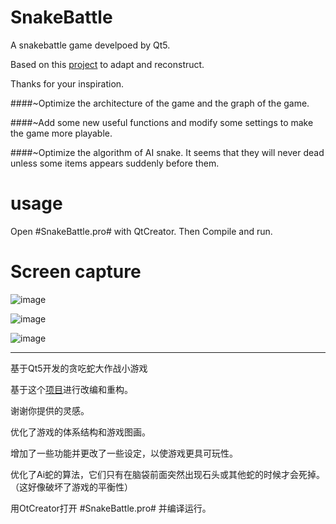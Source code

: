# SnakeBattle
A snakebattle game develpoed by Qt5.

Based on this [project](https://github.com/bibhuticoder/QtSnake) to adapt and reconstruct.

Thanks for your inspiration.

####~Optimize the architecture of the game and the graph of the game.

####~Add some new useful functions and modify some settings to make the game more playable.

####~Optimize the algorithm of AI snake. It seems that they will never dead unless some items appears suddenly before them.

# usage
Open #SnakeBattle.pro# with QtCreator.
Then Compile and run.

# Screen capture

![image](https://user-images.githubusercontent.com/82373845/122174840-aa824a80-ceb5-11eb-98be-d37a3823f2dc.png)

![image](https://user-images.githubusercontent.com/82373845/122174867-b1a95880-ceb5-11eb-965b-9f936319f559.png)

![image](https://user-images.githubusercontent.com/82373845/122340935-7d956c80-cf75-11eb-8ade-f2c32e41a255.png)

---

基于Qt5开发的贪吃蛇大作战小游戏

基于这个[项目](https://github.com/bibhuticoder/QtSnake)进行改编和重构。

谢谢你提供的灵感。

优化了游戏的体系结构和游戏图画。

增加了一些功能并更改了一些设定，以使游戏更具可玩性。

优化了Ai蛇的算法，它们只有在脑袋前面突然出现石头或其他蛇的时候才会死掉。（这好像破坏了游戏的平衡性）

用OtCreator打开 #SnakeBattle.pro# 并编译运行。
